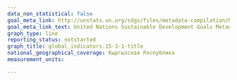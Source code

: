 ```yaml
---
data_non_statistical: false
goal_meta_link: http://unstats.un.org/sdgs/files/metadata-compilation/Metadata-Goal-15.pdf
goal_meta_link_text: United Nations Sustainable Development Goals Metadata (pdf 456kB)
graph_type: line
reporting_status: notstarted
graph_title: global_indicators.15-3-1-title
national_geographical_coverage: Кыргызская Республика
measurement_units: 

---
```

